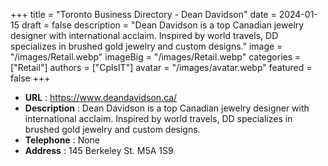 +++
title = "Toronto Business Directory - Dean Davidson"
date = 2024-01-15
draft = false
description = "Dean Davidson is a top Canadian jewelry designer with international acclaim. Inspired by world travels, DD specializes in brushed gold jewelry and custom designs."
image = "/images/Retail.webp"
imageBig = "/images/Retail.webp"
categories = ["Retail"]
authors = ["CplsIT"]
avatar = "/images/avatar.webp"
featured = false
+++


* **URL** :  https://www.deandavidson.ca/
* **Description** : Dean Davidson is a top Canadian jewelry designer with international acclaim. Inspired by world travels, DD specializes in brushed gold jewelry and custom designs.
* **Telephone** : None
* **Address** : 145 Berkeley St. M5A 1S9
